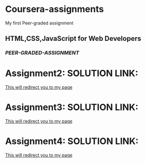 # Coursera-assignments
My first Peer-graded assignment
## HTML,CSS,JavaScript for Web Developers
### *PEER-GRADED-ASSIGNMENT*

# Assignment2: SOLUTION LINK:
[This will redirect you to my page](https://sayansadhukhan.github.io/Module_2-assignment/mod2_soln/)

# Assignment3: SOLUTION LINK:
[This will redirect you to my page](https://sayansadhukhan.github.io/Module_2-assignment/mod3_soln/)

# Assignment4: SOLUTION LINK:
[This will redirect you to my page](https://sayansadhukhan.github.io/Module_2-assignment/mod4_soln/)
